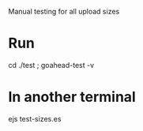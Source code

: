 Manual testing for all upload sizes

# Run

cd ./test ; goahead-test -v

# In another terminal
ejs test-sizes.es
